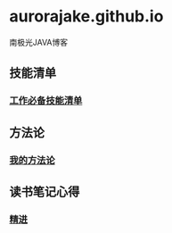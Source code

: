 

# aurorajake.github.io
南极光JAVA博客
## 技能清单
 ### [工作必备技能清单](https://github.com/aurorajake/aurorajake.github.io/blob/master/%E6%8A%80%E8%83%BD%E6%B8%85%E5%8D%95/%E5%B7%A5%E4%BD%9C%E5%BF%85%E5%A4%87%E6%8A%80%E8%83%BD%E6%B8%85%E5%8D%95.md)
 
## 方法论
 ### [我的方法论](https://github.com/aurorajake/aurorajake.github.io/blob/master/%E6%88%91%E7%9A%84%E6%96%B9%E6%B3%95%E8%AE%BA/%E6%88%91%E7%9A%84%E6%96%B9%E6%B3%95%E8%AE%BA.md)

## 读书笔记心得
 ### [精进](https://github.com/aurorajake/aurorajake.github.io/blob/master/%E8%AF%BB%E4%B9%A6%E5%BF%83%E5%BE%97/%E7%B2%BE%E8%BF%9B.md)
